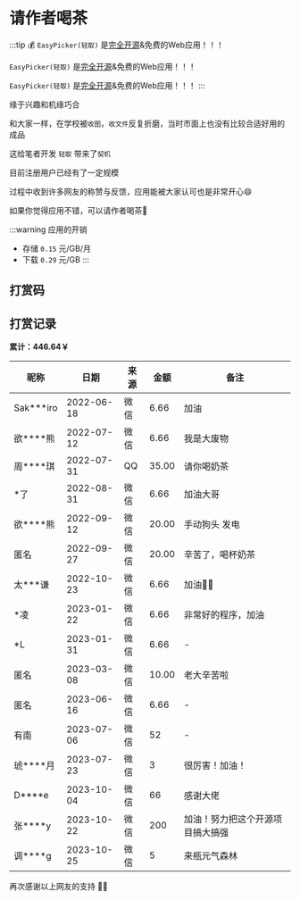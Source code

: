 # 请作者喝茶

:::tip 💰
`EasyPicker(轻取)` 是[完全开源](https://github.com/ATQQ/easypicker2-client)&免费的Web应用！！！

`EasyPicker(轻取)` 是[完全开源](https://github.com/ATQQ/easypicker2-client)&免费的Web应用！！！

`EasyPicker(轻取)` 是[完全开源](https://github.com/ATQQ/easypicker2-client)&免费的Web应用！！！
:::

缘于兴趣和机缘巧合

和大家一样，在学校被`收图`，`收文件`反复折磨，当时市面上也没有比较合适好用的成品

这给笔者开发 `轻取` 带来了`契机`

目前注册用户已经有了一定规模

过程中收到许多网友的称赞与反馈，应用能被大家认可也是非常开心😄

如果你觉得应用不错，可以请作者喝茶🍵

:::warning 应用的开销
* 存储 `0.15` 元/GB/月
* 下载 `0.29` 元/GB
:::

## 打赏码
<Praise />

## 打赏记录
**累计：446.64￥**

| 昵称      | 日期       | 来源 | 金额  | 备注                             |
| --------- | ---------- | ---- | ----- | -------------------------------- |
| Sak***iro | 2022-06-18 | 微信 | 6.66  | 加油                             |
| 欲****熊  | 2022-07-12 | 微信 | 6.66  | 我是大废物                       |
| 周****琪  | 2022-07-31 | QQ   | 35.00 | 请你喝奶茶                       |
| *了       | 2022-08-31 | 微信 | 6.66  | 加油大哥                         |
| 欲****熊  | 2022-09-12 | 微信 | 20.00 | 手动狗头 发电                    |
| 匿名      | 2022-09-27 | 微信 | 20.00 | 辛苦了，喝杯奶茶                 |
| 太***谦   | 2022-10-23 | 微信 | 6.66  | 加油💪🏻                            |
| *凌       | 2023-01-22 | 微信 | 6.66  | 非常好的程序，加油               |
| *L        | 2023-01-31 | 微信 | 6.66  | -                                |
| 匿名      | 2023-03-08 | 微信 | 10.00 | 老大辛苦啦                       |
| 匿名      | 2023-06-16 | 微信 | 6.66  | -                                |
| 有南      | 2023-07-06 | 微信 | 52    | -                                |
| 琥****月  | 2023-07-23 | 微信 | 3     | 很厉害！加油！                   |
| D****e    | 2023-10-04 | 微信 | 66    | 感谢大佬                         |
| 张****y   | 2023-10-22 | 微信 | 200   | 加油！努力把这个开源项目搞大搞强 |
| 调****g   | 2023-10-25 | 微信 | 5     | 来瓶元气森林                     |


再次感谢以上网友的支持 💐💐